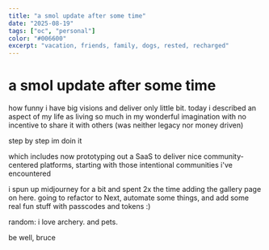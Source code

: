 ```yaml
---
title: "a smol update after some time"
date: "2025-08-19"
tags: ["oc", "personal"]
color: "#006600"
excerpt: "vacation, friends, family, dogs, rested, recharged"
---
```


# a smol update after some time

how funny i have big visions and deliver only little bit. today i described an aspect of my life as living so much in my wonderful imagination with no incentive to share it with others (was neither legacy nor money driven)

step by step im doin it

which includes now prototyping out a SaaS to deliver nice community-centered platforms, starting with those intentional communities i've encountered

i spun up midjourney for a bit and spent 2x the time adding the gallery page on here. going to refactor to Next, automate some things, and add some real fun stuff with passcodes and tokens :)

random: i love archery. and pets.

be well,
bruce
